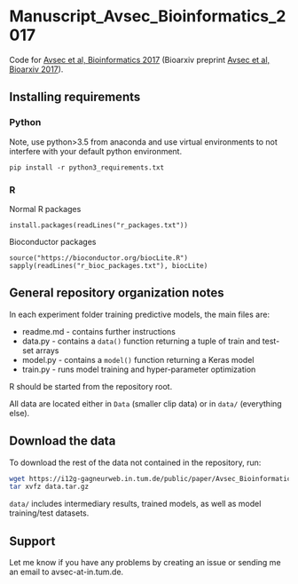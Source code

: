 # Manuscript_Avsec_Bioinformatics_2017

Code for [Avsec et al, Bioinformatics 2017](https://doi.org/10.1093/bioinformatics/btx727) (Bioarxiv preprint [Avsec et al, Bioarxiv 2017](https://doi.org/10.1101/165183)).

## Installing requirements

### Python

Note, use python>3.5 from anaconda and use virtual environments to not interfere with your default python environment.

```{python}
pip install -r python3_requirements.txt
```

### R

Normal R packages

```{r}
install.packages(readLines("r_packages.txt"))
```

Bioconductor packages

```{r}
source("https://bioconductor.org/biocLite.R")
sapply(readLines("r_bioc_packages.txt"), biocLite)
```

## General repository organization notes

In each experiment folder training predictive models, the main files are:

- readme.md - contains further instructions
- data.py - contains a `data()` function returning a tuple of train and test-set arrays
- model.py - contains a `model()` function returning a Keras model
- train.py - runs model training and hyper-parameter optimization

R should be started from the repository root.

All data are located either in `Data` (smaller clip data) or in `data/` (everything else).

## Download the data

To download the rest of the data not contained in the repository, run:

```bash
wget https://i12g-gagneurweb.in.tum.de/public/paper/Avsec_Bioinformatics_2017/data.tar.gz
tar xvfz data.tar.gz
```

`data/` includes intermediary results, trained models, as well as model training/test datasets.

## Support

Let me know if you have any problems by creating an issue or sending me an email to avsec-at-in.tum.de.
